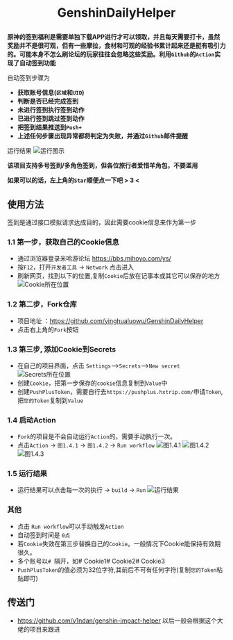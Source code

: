 <h1 align="center">

GenshinDailyHelper

</h1>

**原神的签到福利是需要单独下载APP进行才可以领取，并且每天需要打卡，虽然奖励并不是很可观，但有一些摩拉，食材和可观的经验书累计起来还是挺有吸引力的。可能本身不怎么刷论坛的玩家往往会忽略这些奖励。利用```Github```的```Action```实现了自动签到功能**

自动签到步骤为
* **获取账号信息(```区域```和```UID```)**
* **判断是否已经完成签到**
* **未进行签到执行签到动作**
* **已进行签到跳过签到动作**
* **把签到结果推送到```Push+```**
* **上述任何步骤出现异常都将判定为失败，并通过```Github```邮件提醒**

运行结果
![运行图示](https://cdn.jsdelivr.net/gh/yinghualuowu/SakuraWallpaper@74c46f44/cnblog/head/genshin/buildsuccess.png)

**该项目支持多号签到/多角色签到，但各位旅行者爱惜羊角包，不要滥用**

**如果可以的话，左上角的```Star```顺便点一下吧 > 3 <**

## 使用方法
签到是通过接口模拟请求达成目的，因此需要cookie信息来作为第一步

### 1.1 第一步，获取自己的Cookie信息
- 通过浏览器登录米哈游论坛 https://bbs.mihoyo.com/ys/
- 按```F12```，打开```开发者工具``` -> ```Network``` 点击进入
- 刷新网页，找到以下的位置,复制```Cookie```后放在记事本或其它可以保存的地方
![Cookie所在位置](https://cdn.jsdelivr.net/gh/yinghualuowu/SakuraWallpaper@74c46f44/cnblog/head/genshin/cookie.png)

### 1.2 第二步，Fork仓库
- 项目地址 ：https://github.com/yinghualuowu/GenshinDailyHelper
- 点击右上角的```Fork```按钮

### 1.3 第三步, 添加Cookie到Secrets
- 在自己的项目界面，点击 ```Settings```-->```Secrets```-->```New secret```
![Secrets所在位置](https://cdn.jsdelivr.net/gh/yinghualuowu/SakuraWallpaper@74c46f44/cnblog/head/genshin/setting.png)
- 创建```Cookie```，把第一步保存的```cookie```信息复制到```Value```中
- 创建```PushPlusToken```，需要自行去```https://pushplus.hxtrip.com/```申请```Token```,把```您的Token```复制到```Value```

### 1.4 启动Action
- ```Fork```的项目是不会自动运行```Action```的，需要手动执行一次。
- 点击```Action``` -> ```图1.4.1``` -> ```图1.4.2``` -> ```Run workflow```
![图1.4.1](https://cdn.jsdelivr.net/gh/yinghualuowu/SakuraWallpaper@74c46f44/cnblog/head/genshin/understandflow.png)
![图1.4.2](https://cdn.jsdelivr.net/gh/yinghualuowu/SakuraWallpaper@74c46f44/cnblog/head/genshin/enableflow.png)
![图1.4.3](https://cdn.jsdelivr.net/gh/yinghualuowu/SakuraWallpaper@74c46f44/cnblog/head/genshin/runflow.png)

### 1.5 运行结果
- 运行结果可以点击每一次的执行 -> ```build``` -> ```Run```
![运行结果](https://cdn.jsdelivr.net/gh/yinghualuowu/SakuraWallpaper@74c46f44/cnblog/head/genshin/buildflow.png)

### 其他
- 点击 ```Run workflow```可以手动触发```Action```
- 自动签到时间是 ```0点```
- 若```Cookie```失效在第三步替换自己的```Cookie```。一般情况下Cookie能保持有效期很久。
- 多个账号以```# ```隔开，如# Cookie1# Cookie2# Cookie3
- ```PushPlusToken```的值必须为32位字符,其前后不可有任何字符(复制```您的Token```粘贴即可)

## 传送门
- https://github.com/y1ndan/genshin-impact-helper 以后一般会根据这个大佬的项目来跟进
